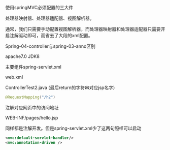 使用springMVC必须配置的三大件

处理器映射器、处理器适配器、视图解析器。

通常，我们只需要手动配置视图解析器，而处理器映射器和处理器适配器只需要开启注解驱动即可，而省去了大段的xml配置。



Spring-04-controller与spring-03-anno区别

apache7.0 JDK8

主要组件spring-servlet.xml

web.xml

ControllerTest2.java (最后return的字符串对应jsp名字)

```java
@RequestMapping("/h2")
```

注解对应网页中的访问地址

WEB-INF/pages/hello.jsp

同样都是注解开发。但是spring-servlet.xml少了这两句照样可以启动

```xml
<mvc:default-servlet-handler/>
<mvc:annotation-driven />
```

